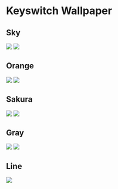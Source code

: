 # Keyswitch Wallpaper
## Sky
![](./Keyswitch%20Wallpaper1920x1080/KW_Sky1_1920x1080.png)
![](./Keyswitch%20Wallpaper1920x1080/KW_Sky2_1920x1080.png)

## Orange
![](./Keyswitch%20Wallpaper1920x1080/KW_Orange1_1920x1080.png)
![](./Keyswitch%20Wallpaper1920x1080/KW_Orange2_1920x1080.png)

## Sakura
![](./Keyswitch%20Wallpaper1920x1080/KW_Sakura1_1920x1080.png)
![](./Keyswitch%20Wallpaper1920x1080/KW_Sakura2_1920x1080.png)

## Gray
![](./Keyswitch%20Wallpaper1920x1080/KW_Gray1_1920x1080.png)
![](./Keyswitch%20Wallpaper1920x1080/KW_Gray2_1920x1080.png)

## Line
![](./Keyswitch%20Wallpaper1920x1080/KW_Line_1920x1080.png)


